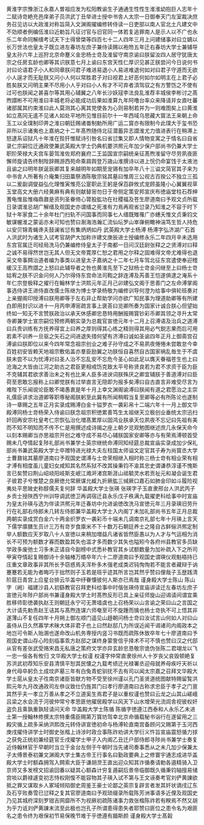 <!-- { "loadSidebar": true } -->
黄淮字宗豫浙江永嘉人曽祖应发为松阳教谕生子通通生性性生淮淮幼抱巨人志年十二赋诗竒絶充邑庠弟子员洪武丁丑举进士授中书舎人太宗一日御奉天门左室裁决庶务召见访以大政淮对称旨简入文渊阁擢编修转侍读一日吏部以南人官北土凡建文中不効顺者例编伍淮曰近勅旨凡征讨官与旧官同一体若复追罪南人是示人以不广也永乐二年命同解缙考试天下士得曾棨等四百七十二人四年三月上问建储事对曰立嫡以长万世法也皇太子既立进左春坊左庶子兼侍读赐以袍笏五年迁右春坊大学士兼辅导皇太孙六年上巡狩北京命蹇义金忠杨士竒及淮留守南京谕曰朕留汝四人居守犹唐太宗之任房玄龄也卿等其识朕意七月上谕曰东宫天性仁厚识见甚正朕尝问今日说何书对曰论语君子小人和同章朕问君子难进易退小人易进难退何如对曰君子守道而无欲小人逞才而无耻朕又问小人何以常胜君子对曰视君上好恶何如尔如明主在上君子必胜矣朕又问明主果不尽用小人乎对曰小人有才不可弃者湏驾驭之有方警饬之不使有过可也朕闻之甚喜尔等其用心辅翼之八年长沙妖冦李法良乱淮荐丰城侯李彬讨之髙煦譛彬不可用淮曰丰城老将必能成功后果如淮算九年阿噜台率众来降请并女直吐蕃诸部属其约束淮曰此人莫测其心离其党使各为心则易制若并为一则难图矣上曰黄淮如立髙冈无逺不见诸人如处平地所见惟目前尔十一年西域乌思藏大寳法王来朝上命玉工以全璞制印畀之淮曰朝廷赐诸畨制勅所用广运二寳亦有限制今此璞大于玺书恐非所以示诸夷也上嘉纳之十二年髙煦随侍北征潜蓄异志譛淮尤力值进表行在稍滞上怒逮系诏狱凡十年淮在狴犴惟赋诗引咎名曰省愆集又即人情物变寓之于情名曰自省录仁宗嗣位迁通政使兼武英殿大学士仍典机要洪熈元年加少保户部尚书仍兼大学士职阶荣禄大夫宫车晏驾淮佐郑府襄府二王监国宣宗嗣统亲征髙煦淮留守尽劳夙夜匪懈师旋请告终制陛辞赐游西苑命乘肩舆登万歳山淮撰诗以进上恱仍命宴饯于太液池且谕之曰明年朕诞辰卿其复来越明年如期至宠锡有加卒年八十三谥文简官其子来为中书舎人所著有介庵集归田藁祭酒陈敬宗铭其墓曰惟周三公视古百揆公不独立三孤以二爰副调燮益弘化理惟寅惟亮公寔职此王躬是保百辟攸式宠顾虽隆小心翼翼视草玉堂高文大册六经黄麻有典有则献替宻勿日于帝侧定策安邦宣庆布徳庙堂柱石荐绅蓍龟惟盐惟梅鼎鼐是资列圣眷倚心膂股肱功在社稷福及苍生廖道南曰予观文贞所载日录谓淮忌胡广解缙及观国史亦谓缙之死淮有力焉再观省愆录乃知淮之不容于时下狱十年家食二十余年杜门扫轨不问国事而同事七人缙既雉罹广亦蟪夭惟文贞秉钧文敏谋幄淮之蒙诟亦未可知也赞曰淛海浩瀚汇流仙坛罗山崒嵂俯瞰神湍笃生哲人持危以安贝锦青蝇谗夫鼓澜省愆有集炳炳如丹
武英殿大学士杨溥
杨溥字弘济湖广石首人洪武时为诸生入试考官胡俨大加称许建文庚辰进士授编修永乐二年四月辛未选用东宫官属迁司经局洗马仍兼编修侍皇太子于南都一日问汉廷尉张释之之贤溥对曰释之诚不易得然世岂无其人但无文帝寛厚仁恕之君用之尔释之固难得文帝尤难得也退采文帝事闗治道者编为事类以进皇太子嘉纳之十二年七月车驾北征东宫遣使奉迎稽缓汉王高煦譛之上怒曰此辅导者之咎也黄淮先至下之狱杨士竒金问继至上曰杨士竒姑宥之朕不识金问何人乃尔得侍东宫命法司鞫之辞连溥及芮善王恺遂俱逮之淹系十年仁宗登极释之擢行在翰林学士洪熙元年正月己卯建弘文阁于思善门之左命溥掌阁事选侍讲王进侍直改儒士陈继为博士学录杨敬为编修训导何澄为给事中俱轮班奏对上亲握阁印授溥曰朕用卿等于左右非止帮助学问亦欲广知民事为理道助卿等有所建白即用封识以进十一月丙申溥宻疏言事上褒荅曰览卿所奏为国家计诚合朕心但望始终如一知无不言赞朕政治以承天休感卿忠恳特用酬报赐寳钞彩币卿其领之寻升太常寺卿兼学士宣宗嗣位预修两朝实录为总裁官宣徳元年十二月上召溥语及治兵之道溥曰兵贵训练有方抚养得宜上曰养之厚则得其心练之精则得其用必气鋭志果而后可用若素不训养一旦驱之矢石之间进退失措何望有济溥曰诚如圣谕四年正月上御斋宫召溥谕曰朕即位以来今四年常念祖宗创业之难子孙守成之不易夙夜惓惓未尝敢怠今幸百姓初安皆赖天地祖宗敷佑盖亦羣臣励翼之功朕恒自喜然自古国家祸乱毎生于不虞朕未尝不以为忧溥对曰圣人治不忘乱安不忘危今圣心如此足以膺天眷福苍生也上曰沧海之大皆由江河之助古之君臣更相戒饬克致太平号称贤良若为君不求资于臣为臣不克辅其君欲求善治未之有也比来人臣多进谀词朕殊厌之卿宜辅朕于善道溥对曰臣荷至恩敢忘报称上曰卿觉朕有过举直言无隠即为报多矣溥曰自古直言非难受尽言为难陛下乐闻谠论臣敢不竭愚衷是年十月上幸文渊阁谕溥曰朕闻有道之君愿治之主崇礼儒臣讲求治道卿等职専秘阁朕躬至此冀有所闻稍暇当复至卿等必有所陈论也遂制诗一章赐之五年正月实录成赐溥白金十镒罗衣一袭彩帛十二端六年十一月上御文华殿溥同杨士竒杨荣入侍谕曰朕念祖宗积徳累善笃生太祖继天立极创业垂统太宗迅扫奸回再安宗社皇考仁宗恢弘治化増髙累厚以固鸿业朕承天位夙夜不忘记曰先祖有美而不知不明知而不传不仁是用撰述成诗揭之座上朝夕览观勉图继述庶几永保天命今以刻本赐卿当亦思祖宗开创之难守成不易尽心辅朕国家安卿等亦与有荣焉溥顿首受赐未几夺情起复陟礼部尚书兼学士英宗继统命溥同知经筵总裁宣庙实录成加少保礼部尚书兼武英殿大学士卒赠特进光禄大夫左柱国太师谥文定官其子寿为尚寳丞大学士曹鼐铭其墓廖道南曰予观国史谓溥与士竒荣相继入相时称三杨士竒有相业荣有相才溥有相度虽儿童妇女咸知其名然系狱不改其操秉钧不渝其忠史谓谦恭淳谨不愧斯言已矣赞曰荆山岹峣阳岐斯支岷江澔涆渚宫斯涯山祗毓灵水若贡祉元和凝会诞生君子彼君子兮惟楚之良厥徳允常厥谋允臧九折厥肱三缄厥口嘉石如肺金印如斗履险视夷处平思陂史称醇儒夫复何辞
华盖殿大学士张瑛
张瑛字子玉直隶邢台人洪武丙子乡贡士授陜西宁州训导调武徳卫再调宿迁县永乐戊子秩满九载擢吏科给事中时宣庙为皇太孙瑛与选为伴读洪熈元年迁春坊中允进谕徳改洗马宣徳元年三月录瑛旧劳升行在礼部右侍郎未几转左侍郎兼华盖殿大学士入内阁丁未加礼部尚书五年正月总裁两朝实录成赏白金六十两金织罗衣一袭彩币十端未几调南京礼部七年十月瑛上言天下儒学廪膳生员计三万有竒岁食廪米不下十数万石朝廷养士之隆自古鲜俪洪熈定制举人额数应天岁取八十人宣徳以来稍加増益凡诸省皆然臣愚以为人才与气运相为消长不可预为额数才寡而数盈其失也滥才多而数少其失也隘矧今各府州县教官多员缺学政多废弛士习多未正请自今副榜中式悉补教官其乡试额数量为加补疏入下之所司甲寅夺情起复赐御诗十余轴楮万缗卒年六十二廖道南曰予观国史谓瑛仪观魁梧持已庄重文章政事非其所长予窃惑焉夫浑朴多木强老成类迟钝恂恂若不能言者藏辩于讷蹇蹇若无能为者晦巧于拙然则子玉若是班乎迹其所言岂其然乎赞曰俚哉子玉歴践清阶扈日青宫上应星台排云华盖中纾眷懐彼何人斯亦已焉哉
谨身殿大学士陈山
陈山字（阙）福建沙县人初繇教官召拜吏科给事中时偕张瑛侍宣庙讲读迁左春坊左庶子宣徳元年陟户部尚书兼谨身殿大学士时髙煦反形已具上亲征师旋山迎谒请间谓宜乘胜移师彰徳袭执赵王则朝廷永宁可无萧墙虞也上召杨荣以山言谕之荣曰山之言国之大计请先勅责赵王诘其与髙煦连谋六师奄至可不旋踵而擒也杨士竒执不可上悟其非遂薄山不复任四年十月朔上御左顺门遥见山趍朝问杨士竒曰汝试言山何如人对曰山虽侍从日久然寡学术昧大体非君子也上曰然赵邸几为所误近闻干谒诸司内阁政本之地岂可令斯人贻溷也遂命改山机务専授内竖习书既而疏陈休致卒年七十廖道南曰予观国史谓山存心险刻临事乖方赵邸之谋终身蒙訾信乎择术不可不慎也赞曰汉之代邸从官有差张武受赂宋昌无私唐之策府文学亦异玄龄忠恳敬宗诡伪张陈二君翊龙以飞一忠一佞各有攸归
文华殿大学士权谨
权谨字仲常直隶徐州人十岁丧父哀毁顿絶复苏洪武初荐知乐安县清慎平恕其民懐之九载考绩迁光禄署丞迎母就养母疾吁天祈以身代母卒躬负土成坟庐墓三年有白兔青蛇驯扰不去有司以闻太宗嘉之召拜文华殿大学士扈从皇太子徃南京诸臣皆献方物不受至徐州谨以孔门圣贤道统图献特赐留覧洪熙元年九月改通政司左叅议致仕仍旌其门曰孝行廖道南曰古称求忠臣于孝子之门亶其然乎夫一孝立万善从孝之不立道奚生焉君子是以重权谨也赞曰云龙之山其山嵯峨吕梁之水会流于河彼仲常兮孝思匪他擢居殿学以风天下山水增荣光流闾舎视彼权奸盗负且乘孰重孰轻请问天命
华盖殿大学士陈循
陈循字徳遵江西泰和人永乐乙未进士第一授翰林修撰太宗特重儒臣赐第万寳坊驾幸北京命循载秘书诣行在遂留用之三殿灾循上疏多采纳洪熙改元转侍讲宣徳初命与杨溥轮直南宫备顾问又赐第于玉河西庚戌擢侍讲学士时御史张楷上诗涉时政佥事陈祚劝讲大学衍义忤旨宣庙震怒循力捄之获免正统初兼经筵官壬戌擢学士甲子入内阁乙丑迁户部侍郎寻陟尚书兼学士奏复近侍翰林官于早朝时当立于金台左侧于午朝时当先诸司奏事悉从之未几加少保兼太子太傅景泰初兼文渊阁大学士集古帝王行事名曰勤政要典上之修寰宇通志成进华盖殿大学士时额森拥驾入闗索大臣于谦胡濙王直出迎众知其诈循奏请勅各邉精骑入卫京师又多发榜文招谕回番以疑其心额森计穷复遁嗣后景帝临御既久循秉钧轴擅易储宫啖以爵禄遽变初志恃权刚愎不能容物其子瑛入试不第与王文诬奏考官刘俨黄諌欲抵之罪又谋取乡人冢域倾陷御史周鉴王豪士论鄙之英宗复辟言者发其奸状谪戌辽东及石亨败奏雪已愆释之复其官廖道南曰予观琐缀录所载陈芳洲事语多近俚及观国史乃见其城府深刻罗钳吉网靡所不为视厥初疏陈诸事力救张楷陈祚若有睽焉不然又胡为乎力诋刘俨黄諌末流至此极也岂孔子所谓患得患失者耶赞曰匪位之患令名为艰匪名之患令终为艰保初节易保晚节难于乎徳遵有腼斯颜
谨身殿大学士髙榖
